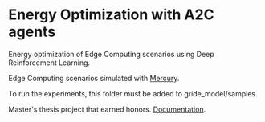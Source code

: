 # Energy Optimization with A2C agents

Energy optimization of Edge Computing scenarios using Deep Reinforcement Learning.

Edge Computing scenarios simulated with [Mercury](https://github.com/greenlsi/mercury_mso_framework). 

To run the experiments, this folder must be added to gride_model/samples.

Master's thesis project that earned honors. [Documentation](https://github.com/spmorillo/Research-Publications/tree/master/master's_thesis).
